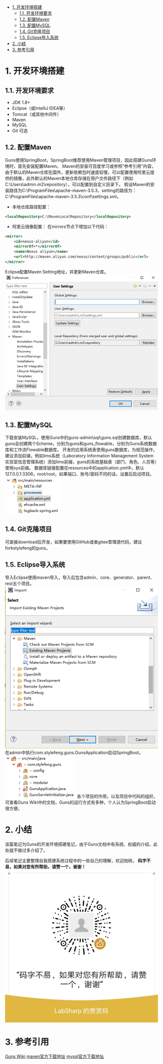 <!-- TOC -->

- [1. 开发环境搭建](#1-开发环境搭建)
    - [1.1. 开发环境要求](#11-开发环境要求)
    - [1.2. 配置Maven](#12-配置maven)
    - [1.3. 配置MySQL](#13-配置mysql)
    - [1.4. Git克隆项目](#14-git克隆项目)
    - [1.5. Eclipse导入系统](#15-eclipse导入系统)
- [2. 小结](#2-小结)
- [3. 参考引用](#3-参考引用)

<!-- /TOC -->

# 1. 开发环境搭建
## 1.1. 开发环境要求
* JDK 1.8+
* Eclipse（或IntelliJ IDEA等）
* Tomcat（或其他中间件）
* Maven
* MySQL
* Git 可选
## 1.2. 配置Maven
Guns使用SpringBoot，SpringBoot推荐使用Maven管理项目，因此搭建Guns环境时，首先安装配置Maven。
Maven的安装可百度学习或参照“参考引用”内容，由于默认的Maven仓库在国外，更新依赖包时速度较慢，可以配置使用阿里云提供的镜像，此外默认的Maven本地仓库存储在用户文件路径下（例如C:\Users\admin\.m2\repository），可以配置到自定义目录下。
假设Maven的安装路径为C:\ProgramFiles\apache-maven-3.5.3，setting的路径为：
C:\ProgramFiles\apache-maven-3.5.3\conf\settings.xml。
* 本地仓库路径配置：
``` xml
<localRepository>C:\MavenLocalRepository</localRepository>
```
* 阿里云镜像配置：
在mirrors节点下增加以下代码：
``` xml
<mirror>
    <id>nexus-aliyun</id>
    <mirrorOf>*</mirrorOf>
    <name>Nexus aliyun</name>
    <url>http://maven.aliyun.com/nexus/content/groups/public</url>
</mirror> 
```
Eclipse配置Maven Setting地址，并更新Maven仓库。
![Eclipse-Maven](https://raw.githubusercontent.com/eyuan/GunsinAction/master/Doc/Images/1%20Eclipse-Maven.png)
## 1.3. 配置MySQL
下载安装MySQL，使用Guns中的guns-admin\sql\guns.sql创建数据库，默认guns会创建两个Scheme，分别为guns和guns_flowable，分别为Guns系统数据库和工作流Flowable数据库。
开发的应用系统表使用guns数据库，为规范操作，建议添加前缀，例如lims系统（Laboratory Information Management System 实验室信息管理系统）添加lims前缀，guns的系统基础表（部门、角色、人员等）使用sys前缀。
数据库链接配置在resources中的application.yml中，默认127.0.0.1:3306，root/root，如果端口、账号/密码不同的话，设置后启动项目。
![](https://raw.githubusercontent.com/eyuan/GunsinAction/master/Doc/Images/4%20Guns-Config.png)
## 1.4. Git克隆项目
可直接download后开发，如果要使用GitHub或者gitee管理源代码，建议forkstylefeng的guns。
## 1.5. Eclipse导入系统
导入Eclipse使用maven导入，导入后包含admin、core、generator、parent、rest五个项目。
![](https://raw.githubusercontent.com/eyuan/GunsinAction/master/Doc/Images/2%20Eclipse-Import-Maven-Project.png)
在admin中执行com.stylefeng.guns.GunsApplication启动SpringBoot。
![](https://raw.githubusercontent.com/eyuan/GunsinAction/master/Doc/Images/3%20Guns-Run.png)
各个项目的作用，以及项目中代码的组织，可查看Guns Wiki中的文档，Guns的运行方式有多种，个人认为SpringBoot启动很方便。
# 2. 小结
该篇笔记为Guns的开发环境搭建笔记，由于Guns文档中有系统、权威的介绍，此处就不做过多介绍了。

后续笔记主要整理自我搭建系统过程中的一些自己的理解，欢迎拍砖。
**码字不易，如果对您有所帮助，请赞一个，谢谢！**
![](https://raw.githubusercontent.com/eyuan/GunsinAction/master/Doc/Images/0%20WeiXin.jpg)
# 3. 参考引用
[Guns Wiki](https://gitee.com/naan1993/guns/wikis/Guns%E6%8A%80%E6%9C%AF%E6%96%87%E6%A1%A3)
[maven官方下载地址](http://maven.apache.org/download.cgi)
[mysql官方下载地址](https://www.mysql.com/downloads/)